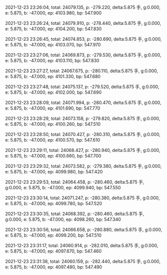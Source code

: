 2021-12-23 23:26:04, total: 24079.135, p: -279.220, delta:5.875 手, g:0.000, e: 5.875, b: -47.000, ep: 4103.980, bp: 547.900

2021-12-23 23:26:24, total: 24079.910, p: -278.440, delta:5.875 手, g:0.000, e: 5.875, b: -47.000, ep: 4104.200, bp: 547.830

2021-12-23 23:26:45, total: 24074.853, p: -280.690, delta:5.875 手, g:0.000, e: 5.875, b: -47.000, ep: 4103.070, bp: 547.970

2021-12-23 23:27:06, total: 24069.873, p: -279.530, delta:5.875 手, g:0.000, e: 5.875, b: -47.000, ep: 4103.110, bp: 547.830

2021-12-23 23:27:27, total: 24067.675, p: -280.110, delta:5.875 手, g:0.000, e: 5.875, b: -47.000, ep: 4101.330, bp: 547.680

2021-12-23 23:27:48, total: 24075.137, p: -279.520, delta:5.875 手, g:0.000, e: 5.875, b: -47.000, ep: 4102.000, bp: 547.690

2021-12-23 23:28:09, total: 24071.994, p: -280.470, delta:5.875 手, g:0.000, e: 5.875, b: -47.000, ep: 4101.690, bp: 547.770

2021-12-23 23:28:29, total: 24073.158, p: -279.820, delta:5.875 手, g:0.000, e: 5.875, b: -47.000, ep: 4100.260, bp: 547.510

2021-12-23 23:28:50, total: 24070.427, p: -280.310, delta:5.875 手, g:0.000, e: 5.875, b: -47.000, ep: 4100.570, bp: 547.610

2021-12-23 23:29:11, total: 24068.427, p: -280.940, delta:5.875 手, g:0.000, e: 5.875, b: -47.000, ep: 4100.660, bp: 547.700

2021-12-23 23:29:32, total: 24073.582, p: -279.380, delta:5.875 手, g:0.000, e: 5.875, b: -47.000, ep: 4099.980, bp: 547.420

2021-12-23 23:29:53, total: 24064.458, p: -280.460, delta:5.875 手, g:0.000, e: 5.875, b: -47.000, ep: 4099.940, bp: 547.550

2021-12-23 23:30:14, total: 24071.247, p: -280.380, delta:5.875 手, g:0.000, e: 5.875, b: -47.000, ep: 4099.780, bp: 547.520

2021-12-23 23:30:35, total: 24068.392, p: -280.460, delta:5.875 手, g:0.000, e: 5.875, b: -47.000, ep: 4098.260, bp: 547.340

2021-12-23 23:30:56, total: 24066.658, p: -280.880, delta:5.875 手, g:0.000, e: 5.875, b: -47.000, ep: 4099.200, bp: 547.510

2021-12-23 23:31:17, total: 24060.914, p: -282.010, delta:5.875 手, g:0.000, e: 5.875, b: -47.000, ep: 4097.670, bp: 547.460

2021-12-23 23:31:38, total: 24060.159, p: -282.440, delta:5.875 手, g:0.000, e: 5.875, b: -47.000, ep: 4097.480, bp: 547.490